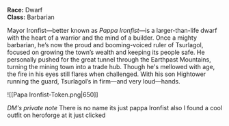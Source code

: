 **Race:** Dwarf  
**Class:** Barbarian

Mayor Ironfist—better known as _Pappa Ironfist_—is a larger-than-life dwarf with the heart of a warrior and the mind of a builder. Once a mighty barbarian, he’s now the proud and booming-voiced ruler of Tsurlagol, focused on growing the town’s wealth and keeping its people safe. He personally pushed for the great tunnel through the Earthpast Mountains, turning the mining town into a trade hub. Though he's mellowed with age, the fire in his eyes still flares when challenged. With his son Hightower running the guard, Tsurlagol’s in firm—and very loud—hands.


![[Papa Ironfist-Token.png|650]]

*DM's private note*
There is no name its just pappa Ironfist also I found a cool outfit on heroforge at it just clicked